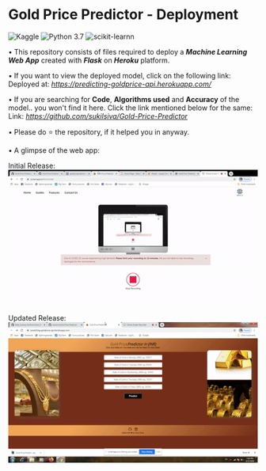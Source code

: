 # Gold Price Predictor - Deployment

![Kaggle](https://img.shields.io/badge/Dataset-Kaggle-blue.svg) ![Python 3.7](https://img.shields.io/badge/Python-3.7-brightgreen.svg)  ![scikit-learnn](https://img.shields.io/badge/Library-Scikit_Learn-orange.svg) 

• This repository consists of files required to deploy a ___Machine Learning Web App___ created with ___Flask___ on ___Heroku___ platform.

• If you want to view the deployed model, click on the following link:<br />
Deployed at: _https://predicting-goldprice-api.herokuapp.com/_

• If you are searching for __Code__, __Algorithms used__ and __Accuracy__ of the model.. you won't find it here. Click the link mentioned below for the same:<br />
Link: _https://github.com/sukilsiva/Gold-Price-Predictor_

• Please do ⭐ the repository, if it helped you in anyway.

• A glimpse of the web app:

 Initial Release:
![GIF](https://github.com/sukilsiva/Data_Science_PortFolio/blob/master/Gold_Price_Predictor_Heroku_Web_App/readme_resources/output.gif)




Updated Release:
![GIF](https://github.com/sukilsiva/Data_Science_PortFolio/blob/master/Gold_Price_Predictor_Heroku_Web_App/readme_resources/output_gif.gif)
